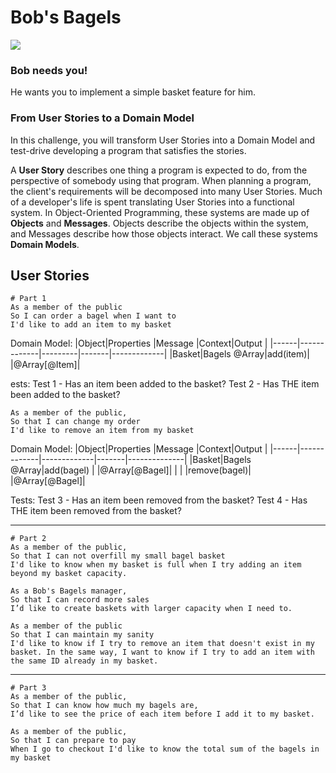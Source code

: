 # Bob's Bagels

![](../../_images/bagels.jpg)

### Bob needs you!

He wants you to implement a simple basket feature for him.

### From User Stories to a Domain Model

In this challenge, you will transform User Stories into a Domain Model and test-drive developing a program that satisfies the stories.

A **User Story** describes one thing a program is expected to do, from the perspective of somebody using that program. When planning a program, the client's requirements will be decomposed into many User Stories. Much of a developer's life is spent translating User Stories into a functional system. In Object-Oriented Programming, these systems are made up of **Objects** and **Messages**. Objects describe the objects within the system, and Messages describe how those objects interact. We call these systems **Domain Models**.


## User Stories

```
# Part 1
As a member of the public
So I can order a bagel when I want to
I'd like to add an item to my basket
```
Domain Model:
|Object|Properties   |Message  |Context|Output       |
|------|-------------|---------|-------|-------------|
|Basket|Bagels @Array|add(item)|       |@Array[@Item]|

ests:
Test 1 - Has an item been added to the basket?
Test 2 - Has THE item been added to the basket? 

```
As a member of the public,
So that I can change my order
I'd like to remove an item from my basket
```
Domain Model:
|Object|Properties   |Message      |Context|Output        |
|------|-------------|-------------|-------|--------------|
|Basket|Bagels @Array|add(bagel)   |       |@Array[@Bagel]|
|      |             |remove(bagel)|       |@Array[@Bagel]|

Tests:
Test 3 - Has an item been removed from the basket?
Test 4 - Has THE item been removed from the basket?

---
```
# Part 2
As a member of the public,
So that I can not overfill my small bagel basket
I'd like to know when my basket is full when I try adding an item beyond my basket capacity.

As a Bob's Bagels manager,
So that I can record more sales
I’d like to create baskets with larger capacity when I need to.

As a member of the public
So that I can maintain my sanity
I'd like to know if I try to remove an item that doesn't exist in my basket. In the same way, I want to know if I try to add an item with the same ID already in my basket.
```
---
```
# Part 3
As a member of the public,
So that I can know how much my bagels are,
I’d like to see the price of each item before I add it to my basket.

As a member of the public,
So that I can prepare to pay
When I go to checkout I'd like to know the total sum of the bagels in my basket
```
